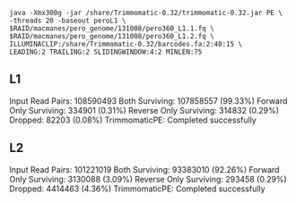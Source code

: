 	java -Xmx300g -jar /share/Trimmomatic-0.32/trimmomatic-0.32.jar PE \
	-threads 20 -baseout peroL1 \
	$RAID/macmanes/pero_genome/131008/pero360_L1.1.fq \
	$RAID/macmanes/pero_genome/131008/pero360_L1.2.fq \
	ILLUMINACLIP:/share/Trimmomatic-0.32/barcodes.fa:2:40:15 \
	LEADING:2 TRAILING:2 SLIDINGWINDOW:4:2 MINLEN:75
	
L1
--
Input Read Pairs: 108590493 Both Surviving: 107858557 (99.33%) Forward Only Surviving: 334901 (0.31%) Reverse Only Surviving: 314832 (0.29%) Dropped: 82203 (0.08%)
TrimmomaticPE: Completed successfully

L2
--
Input Read Pairs: 101221019 Both Surviving: 93383010 (92.26%) Forward Only Surviving: 3130088 (3.09%) Reverse Only Surviving: 293458 (0.29%) Dropped: 4414463 (4.36%)
TrimmomaticPE: Completed successfully

